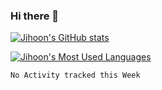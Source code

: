 ### Hi there 👋

[![Jihoon's GitHub stats](https://github-readme-stats.vercel.app/api?username=jihoon-seo)](https://jihoon-seo.github.io)

[![Jihoon's Most Used Languages](https://github-readme-stats.vercel.app/api/top-langs/?username=jihoon-seo)](https://jihoon-seo.github.io)

<!--START_SECTION:waka-->
```text
No Activity tracked this Week
```
<!--END_SECTION:waka-->

<!--
**jihoon-seo/jihoon-seo** is a ✨ _special_ ✨ repository because its `README.md` (this file) appears on your GitHub profile.

Here are some ideas to get you started:

- 🔭 I’m currently working on ...
- 🌱 I’m currently learning ...
- 👯 I’m looking to collaborate on ...
- 🤔 I’m looking for help with ...
- 💬 Ask me about ...
- 📫 How to reach me: ...
- 😄 Pronouns: ...
- ⚡ Fun fact: ...
-->
